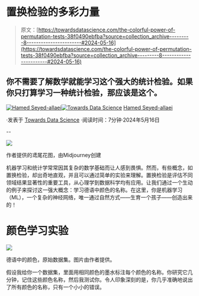# 置换检验的多彩力量

> 原文：[https://towardsdatascience.com/the-colorful-power-of-permutation-tests-38f0490ebfba?source=collection_archive---------8-----------------------#2024-05-16](https://towardsdatascience.com/the-colorful-power-of-permutation-tests-38f0490ebfba?source=collection_archive---------8-----------------------#2024-05-16)

## 你不需要了解数学就能学习这个强大的统计检验。如果你只打算学习一种统计检验，那应该是这个。

[](https://medium.com/@allaei?source=post_page---byline--38f0490ebfba--------------------------------)[![Hamed Seyed-allaei](../Images/9e1c23d75874a886660d22d136456f61.png)](https://medium.com/@allaei?source=post_page---byline--38f0490ebfba--------------------------------)[](https://towardsdatascience.com/?source=post_page---byline--38f0490ebfba--------------------------------)[![Towards Data Science](../Images/a6ff2676ffcc0c7aad8aaf1d79379785.png)](https://towardsdatascience.com/?source=post_page---byline--38f0490ebfba--------------------------------) [Hamed Seyed-allaei](https://medium.com/@allaei?source=post_page---byline--38f0490ebfba--------------------------------)

·发表于 [Towards Data Science](https://towardsdatascience.com/?source=post_page---byline--38f0490ebfba--------------------------------) ·阅读时间：7分钟·2024年5月16日

--

![](../Images/8f2851aaf3063ef3197fc6c8f4e17937.png)

作者提供的鸢尾花图，由Midjourney创建

机器学习和统计学常常因其复杂的数学基础而让人感到畏惧。然而，有些概念，如置换检验，却出奇地直观，并且可以通过简单的实验来理解。置换检验是评估不同领域结果显著性的重要工具，从心理学到数据科学均有应用。让我们通过一个生动的例子来探讨这一强大概念：学习德语中颜色的名称。在这里，你是机器学习（ML），一个复杂的神经网络，唯一通过自然方式——生育一个孩子——创造出来的！

# 颜色学习实验

![](../Images/e3a2137f250658dd13cb540e22a2ef74.png)

德语中的颜色，原始数据集。图片由作者提供。

假设我给你一个数据集，里面用相同颜色的墨水标注每个颜色的名称。你研究它几分钟，记住这些颜色名称，然后我测试你。令人印象深刻的是，你几乎准确地说出了所有颜色的名称，只有一个小小的错误。
